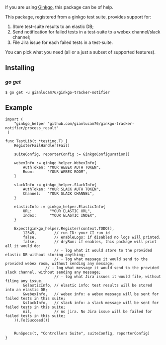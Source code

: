 If you are using [Ginkgo](https://onsi.github.io/ginkgo), this package can be of help.

This package, registered from a ginkgo test suite, provides support for:
1. Store test-suite results to an elastic DB;
2. Send notification for failed tests in a test-suite to a webex channel/slack channel;
3. File Jira issue for each failed tests in a test-suite.

You can pick what you need (all or a just a subset of supported features).

## Installing

### *go get*

    $ go get -u gianlucam76/ginkgo-tracker-notifier

## Example

```
import (
 	"ginkgo_helper "github.com/gianlucam76/ginkgo-tracker-notifier/process_result"
 )
```

```
func TestLib(t *testing.T) {
	RegisterFailHandler(Fail)

	suiteConfig, reporterConfig := GinkgoConfiguration()

 	webexInfo := ginkgo_helper.WebexInfo{
		AuthToken: "YOUR WEBEX AUTH TOKEN",
		Room:      "YOUR WEBEX ROOM",
	}

	slackInfo := ginkgo_helper.SlackInfo{
		AuthToken: "YOUR SLACK AUTH TOKEN",
		Channel:   "YOUR SLACK CHANNEL",
	}
  
 	elasticInfo := ginkgo_helper.ElasticInfo{
		URL:        "YOUR ELASTIC URL",
		Index:      "YOUR ELASTIC INDEX",
	}
  
	Expect(ginkgo_helper.Register(context.TODO(),
		12345,        // run ID: your CI run id
		false,        // enableLogs: if disabled no logs will printed.
		false,        // dryRun: if enables, this package will print all it would do:
		              // - log what it would store to the provided elastic DB without storing anything;
  		              // - log what message it would send to the provided webex room, without sending any message;
			      // - log what message it would send to the provided slack channel, without sending any message;
 		              // - log what Jira issues it would file, without filing any issue.
		&elasticInfo, // elastic info: test results will be stored into an elastic DB;
		&webexInfo,   // webex info: a webex message will be sent for failed tests in this suite;
		&slackInfo,   // slack info: a slack message will be sent for failed tests in this suite;
		nil,          // no jira. No Jira issue will be failed for failed tests in this suite;
	)).To(Succeed())


	RunSpecs(t, "Controllers Suite", suiteConfig, reporterConfig)
}
```
